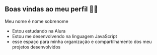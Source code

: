 ## Boas vindas ao meu perfil 💙💙
Meu nome é nome sobrenome

- Estou estudando na Alura
- Estou me desenvolvendo na linguagem JavaScript
-  esse espaço para minha organização e compartilhamento dos meu projetos desenvolvidos









<!--
**danicaetano3/danicaetano3** is a ✨ _special_ ✨ repository because its `README.md` (this file) appears on your GitHub profile.

Here are some ideas to get you started:

- 🔭 I’m currently working on ...
- 🌱 I’m currently learning ...
- 👯 I’m looking to collaborate on ...
- 🤔 I’m looking for help with ...
- 💬 Ask me about ...
- 📫 How to reach me: ...
- 😄 Pronouns: ...
- ⚡ Fun fact: ...
-->
